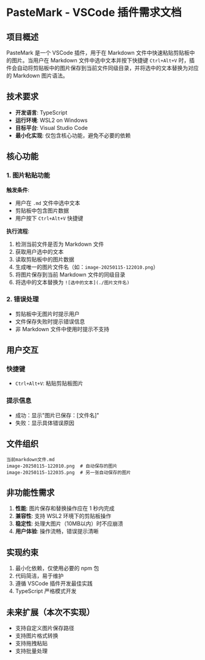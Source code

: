 # PasteMark - VSCode 插件需求文档

## 项目概述

PasteMark 是一个 VSCode 插件，用于在 Markdown 文件中快速粘贴剪贴板中的图片。当用户在 Markdown 文件中选中文本并按下快捷键 `Ctrl+Alt+V` 时，插件会自动将剪贴板中的图片保存到当前文件同级目录，并将选中的文本替换为对应的 Markdown 图片语法。

## 技术要求

- **开发语言**: TypeScript
- **运行环境**: WSL2 on Windows
- **目标平台**: Visual Studio Code
- **最小化实现**: 仅包含核心功能，避免不必要的依赖

## 核心功能

### 1. 图片粘贴功能

**触发条件**:
- 用户在 `.md` 文件中选中文本
- 剪贴板中包含图片数据
- 用户按下 `Ctrl+Alt+V` 快捷键

**执行流程**:
1. 检测当前文件是否为 Markdown 文件
2. 获取用户选中的文本
3. 读取剪贴板中的图片数据
4. 生成唯一的图片文件名（如：`image-20250115-122010.png`）
5. 将图片保存到当前 Markdown 文件的同级目录
6. 将选中的文本替换为 `![选中的文本](./图片文件名)`

### 2. 错误处理

- 剪贴板中无图片时提示用户
- 文件保存失败时提示错误信息
- 非 Markdown 文件中使用时提示不支持

## 用户交互

### 快捷键
- `Ctrl+Alt+V`: 粘贴剪贴板图片

### 提示信息
- 成功：显示"图片已保存：[文件名]"
- 失败：显示具体错误原因

## 文件组织

```
当前markdown文件.md
image-20250115-122010.png  # 自动保存的图片
image-20250115-122035.png  # 另一张自动保存的图片
```

## 非功能性需求

1. **性能**: 图片保存和替换操作应在 1 秒内完成
2. **兼容性**: 支持 WSL2 环境下的剪贴板操作
3. **稳定性**: 处理大图片（10MB以内）时不应崩溃
4. **用户体验**: 操作流畅，错误提示清晰

## 实现约束

1. 最小化依赖，仅使用必要的 npm 包
2. 代码简洁，易于维护
3. 遵循 VSCode 插件开发最佳实践
4. TypeScript 严格模式开发

## 未来扩展（本次不实现）

- 支持自定义图片保存路径
- 支持图片格式转换
- 支持拖拽粘贴
- 支持批量处理